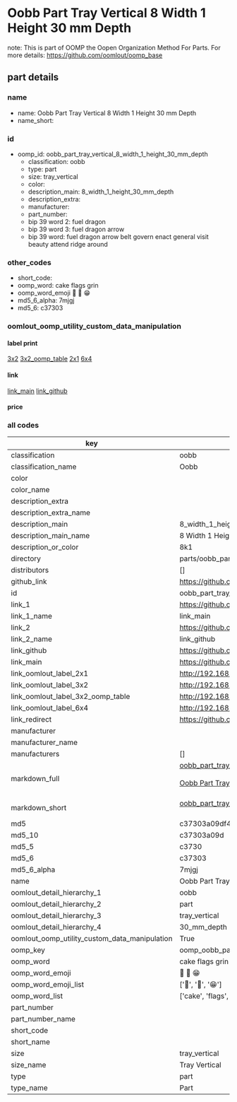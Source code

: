 # Oobb Part Tray Vertical 8 Width 1 Height 30 mm Depth  

note: This is part of OOMP the Oopen Organization Method For Parts. For more details: https://github.com/oomlout/oomp_base

##  part details
  







### name
* name: Oobb Part Tray Vertical 8 Width 1 Height 30 mm Depth
* name_short: 
### id
* oomp_id: oobb_part_tray_vertical_8_width_1_height_30_mm_depth
  * classification: oobb
  * type: part
  * size: tray_vertical
  * color: 
  * description_main: 8_width_1_height_30_mm_depth
  * description_extra: 
  * manufacturer: 
  * part_number: 
  * bip 39 word 2: fuel dragon
  * bip 39 word 3: fuel dragon arrow
  * bip 39 word: fuel dragon arrow belt govern enact general visit beauty attend ridge around

### other_codes
* short_code: 
* oomp_word: cake flags grin
* oomp_word_emoji :cake: :flags: :grin:
* md5_6_alpha: 7mjgj
* md5_6: c37303






### oomlout_oomp_utility_custom_data_manipulation
#### label print
[3x2](http://192.168.1.245:1112/?label=oomp%207mjgj)
[3x2_oomp_table](http://192.168.1.108:1112/?label=oomp%207mjgj)
[2x1](http://192.168.1.242:1112/?label=oomp%207mjgj)
[6x4](http://192.168.1.55:1112/?label=oomp%207mjgj)    

#### link

[link_main](https://github.com/oomlout/oomlout_oomp_version_1_messy/tree/main/parts/oobb_part_tray_vertical_8_width_1_height_30_mm_depth) [link_github](https://github.com/oomlout/oomlout_oomp_version_1_messy/tree/main/parts/oobb_part_tray_vertical_8_width_1_height_30_mm_depth)                             

#### price







### all codes 
| key | value |  
| --- | --- |  
| classification | oobb |  
| classification_name | Oobb |  
| color |  |  
| color_name |  |  
| description_extra |  |  
| description_extra_name |  |  
| description_main | 8_width_1_height_30_mm_depth |  
| description_main_name | 8 Width 1 Height 30 mm Depth |  
| description_or_color | 8k1 |  
| directory | parts/oobb_part_tray_vertical_8_width_1_height_30_mm_depth |  
| distributors | [] |  
| github_link | https://github.com/oomlout/oomlout_oomp_part_src/tree/main/parts/oobb_part_tray_vertical_8_width_1_height_30_mm_depth |  
| id | oobb_part_tray_vertical_8_width_1_height_30_mm_depth |  
| link_1 | https://github.com/oomlout/oomlout_oomp_version_1_messy/tree/main/parts/oobb_part_tray_vertical_8_width_1_height_30_mm_depth |  
| link_1_name | link_main |  
| link_2 | https://github.com/oomlout/oomlout_oomp_version_1_messy/tree/main/parts/oobb_part_tray_vertical_8_width_1_height_30_mm_depth |  
| link_2_name | link_github |  
| link_github | https://github.com/oomlout/oomlout_oomp_version_1_messy/tree/main/parts/oobb_part_tray_vertical_8_width_1_height_30_mm_depth |  
| link_main | https://github.com/oomlout/oomlout_oomp_version_1_messy/tree/main/parts/oobb_part_tray_vertical_8_width_1_height_30_mm_depth |  
| link_oomlout_label_2x1 | http://192.168.1.242:1112/?label=oomp%207mjgj |  
| link_oomlout_label_3x2 | http://192.168.1.245:1112/?label=oomp%207mjgj |  
| link_oomlout_label_3x2_oomp_table | http://192.168.1.108:1112/?label=oomp%207mjgj |  
| link_oomlout_label_6x4 | http://192.168.1.55:1112/?label=oomp%207mjgj |  
| link_redirect | https://github.com/oomlout/oomlout_oomp_version_1_messy/tree/main/parts/oobb_part_tray_vertical_8_width_1_height_30_mm_depth |  
| manufacturer |  |  
| manufacturer_name |  |  
| manufacturers | [] |  
| markdown_full | [oobb_part_tray_vertical_8_width_1_height_30_mm_depth](none)<br>[](none)<br>[Oobb Part Tray Vertical 8 Width 1 Height 30 Mm Depth](none)<br><br> |  
| markdown_short | [oobb_part_tray_vertical_8_width_1_height_30_mm_depth](none)<br><br> |  
| md5 | c37303a09df4cc1925b2814e195082ef |  
| md5_10 | c37303a09d |  
| md5_5 | c3730 |  
| md5_6 | c37303 |  
| md5_6_alpha | 7mjgj |  
| name | Oobb Part Tray Vertical 8 Width 1 Height 30 mm Depth |  
| oomlout_detail_hierarchy_1 | oobb |  
| oomlout_detail_hierarchy_2 | part |  
| oomlout_detail_hierarchy_3 | tray_vertical |  
| oomlout_detail_hierarchy_4 | 30_mm_depth |  
| oomlout_oomp_utility_custom_data_manipulation | True |  
| oomp_key | oomp_oobb_part_tray_vertical_8_width_1_height_30_mm_depth |  
| oomp_word | cake flags grin |  
| oomp_word_emoji | :cake: :flags: :grin: |  
| oomp_word_emoji_list | [':cake:', ':flags:', ':grin:'] |  
| oomp_word_list | ['cake', 'flags', 'grin'] |  
| part_number |  |  
| part_number_name |  |  
| short_code |  |  
| short_name |  |  
| size | tray_vertical |  
| size_name | Tray Vertical |  
| type | part |  
| type_name | Part |  

